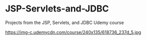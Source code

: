 # JSP-Servlets-and-JDBC
Projects from the JSP, Servlets, and JDBC Udemy course

https://img-c.udemycdn.com/course/240x135/618736_237d_5.jpg
